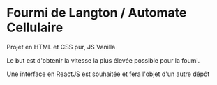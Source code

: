 # Fourmi de Langton / Automate Cellulaire

Projet en HTML et CSS pur, JS Vanilla 

Le but est d'obtenir la vitesse la plus élevée possible pour la foumi.

Une interface en ReactJS est souhaitée et fera l'objet d'un autre dépôt